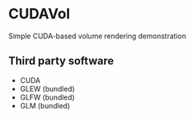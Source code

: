 # CUDAVol

Simple CUDA-based volume rendering demonstration

## Third party software

* CUDA
* GLEW (bundled)
* GLFW (bundled)
* GLM (bundled)
